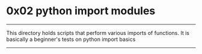 # 0x02 python import modules
----------------------------
This directory holds scripts that perform various imports of functions. It is basically
a beginner's tests on python import basics

-----------
